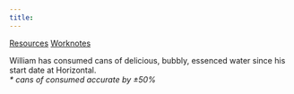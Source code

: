 ```yaml
---
title: 
---
```

<main>
<a class="homepage-link" href="./resources.html">Resources</a>
<a class="homepage-link" href="./worknotes.html">Worknotes</a>
</main>

<footer>
<p>William has consumed <span id="la-croix"></span> cans of delicious, bubbly, essenced water <span class="la-croix-logo"></span> since his start date at Horizontal.<br/>
<em class="lighten-up"> * cans of <span class="la-croix-logo"></span> consumed accurate by ±50%</em></p>
</footer>

<script src="./la-croix.js"></script>